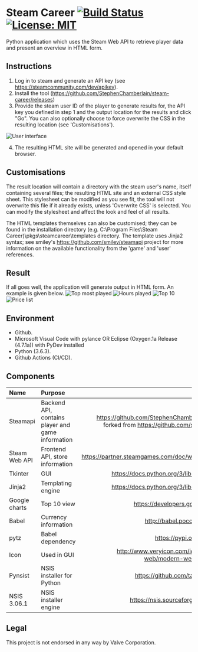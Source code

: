Steam Career [![Build Status](https://github.com/StephenChamberlain/steam-career/actions/workflows/ci-cd.yml/badge.svg)](https://travis-ci.com/StephenChamberlain/steam-career) [![License: MIT](https://img.shields.io/badge/License-MIT-yellow.svg)](https://opensource.org/licenses/MIT)
========
Python application which uses the Steam Web API to retrieve player data and present an overview in HTML 
form.

## Instructions
1. Log in to steam and generate an API key (see https://steamcommunity.com/dev/apikey).
2. Install the tool (https://github.com/StephenChamberlain/steam-career/releases)
3. Provide the steam user ID of the player to generate results for, the API key you
defined in step 1 and the output location for the results and click "Go". You can
also optionally choose to force overwrite the CSS in the resulting location (see 
'Customisations').

![User interface](/docs/ui.png?raw=true)  

4. The resulting HTML site will be generated and opened in your default browser.

## Customisations
The result location will contain a directory with the steam user's name, itself 
containing several files; the resulting HTML site and an external CSS style 
sheet. This stylesheet can be modified as you see fit, the tool will not overwrite 
this file if it already exists, unless 'Overwrite CSS' is selected. You can modify the
stylesheet and affect the look and feel of all results.

The HTML templates themselves can also be customised; they can be found in the installation
directory (e.g. C:\Program Files\Steam Career)\pkgs\steamcareer\templates directory.
The template uses Jinja2 syntax; see smiley's https://github.com/smiley/steamapi 
project for more information on the available functionality from the 'game' and
'user' references.

## Result
If all goes well, the application will generate output in HTML form. 
An example is given below.
![Top most played](/docs/result1.png?raw=true)
![Hours played](/docs/result2.png?raw=true)
![Top 10](/docs/result3.png?raw=true)
![Price list](/docs/result4.png?raw=true)

## Environment
- Github.
- Microsoft Visual Code with pylance OR Eclipse (Oxygen.1a Release (4.7.1a)) with PyDev installed
- Python (3.6.3).
- Github Actions (CI/CD).

## Components
| Name     | Purpose      |  Link |
|:---------|:-------------|------:|
| Steamapi | Backend API, contains player and game information | https://github.com/StephenChamberlain/steamapi forked from https://github.com/smiley/steamapi |
| Steam Web API | Frontend API, store information | https://partner.steamgames.com/doc/webapi_overview |
| Tkinter | GUI | https://docs.python.org/3/library/tkinter.html |
| Jinja2 | Templating engine | https://docs.python.org/3/library/tkinter.html |
| Google charts | Top 10 view | https://developers.google.com/chart |
| Babel | Currency information | http://babel.pocoo.org/en/latest/ |
| pytz | Babel dependency | https://pypi.org/project/pytz/ |
| Icon | Used in GUI | http://www.veryicon.com/icons/internet--web/modern-web/steam-7.html |
| Pynsist | NSIS installer for Python | https://github.com/takluyver/pynsist |
| NSIS 3.06.1 | NSIS installer engine | https://nsis.sourceforge.io/Main_Page |

## Legal
This project is not endorsed in any way by Valve Corporation.